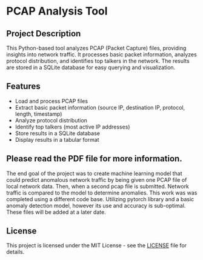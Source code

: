 # PCAP Analysis Tool

## Project Description
This Python-based tool analyzes PCAP (Packet Capture) files, providing insights into network traffic. It processes basic packet information, analyzes protocol distribution, and identifies top talkers in the network. The results are stored in a SQLite database for easy querying and visualization.

## Features
- Load and process PCAP files
- Extract basic packet information (source IP, destination IP, protocol, length, timestamp)
- Analyze protocol distribution
- Identify top talkers (most active IP addresses)
- Store results in a SQLite database
- Display results in a tabular format

## Please read the PDF file for more information. 

The end goal of the project was to create machine learning model that could predict anomalous network traffic by being given one PCAP file of local network data. Then, when a second pcap file is submitted. Network traffic is compared to the model to determine anomalies. 
This work was was completed using a different code base. Utilizing pytorch library and a basic anomaly detection model, however its use and accuracy is sub-optimal. These files will be added at a later date. 
## License
This project is licensed under the MIT License - see the [LICENSE](LICENSE) file for details.
